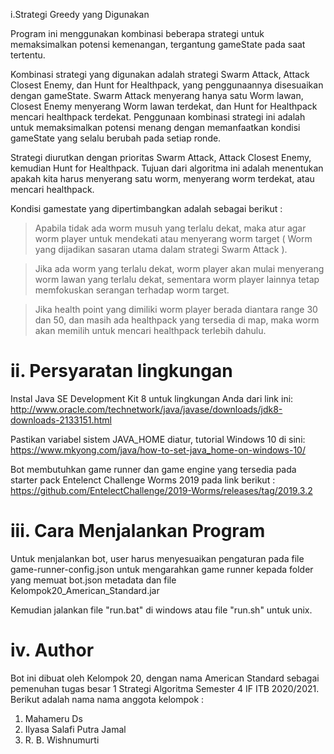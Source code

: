i.Strategi Greedy yang Digunakan

Program ini menggunakan kombinasi beberapa strategi untuk memaksimalkan potensi kemenangan, tergantung gameState pada saat tertentu.

Kombinasi strategi yang digunakan adalah strategi Swarm Attack, Attack Closest Enemy, dan Hunt for Healthpack, yang penggunaannya disesuaikan dengan gameState. Swarm Attack menyerang hanya satu Worm lawan, Closest Enemy menyerang Worm lawan terdekat, dan Hunt for Healthpack mencari healthpack terdekat. Penggunaan kombinasi strategi ini adalah untuk memaksimalkan potensi menang dengan memanfaatkan kondisi gameState yang selalu berubah pada setiap ronde.

Strategi diurutkan dengan prioritas Swarm Attack, Attack Closest Enemy, kemudian Hunt for Healthpack. Tujuan dari algoritma ini adalah menentukan apakah kita harus menyerang satu worm, menyerang worm terdekat, atau mencari healthpack.

Kondisi gamestate yang dipertimbangkan adalah sebagai berikut :

> Apabila tidak ada worm musuh yang terlalu dekat, maka atur agar worm player untuk mendekati atau menyerang worm target ( Worm yang dijadikan sasaran utama dalam strategi Swarm Attack ).

> Jika ada worm yang terlalu dekat, worm player akan mulai menyerang worm lawan yang terlalu dekat, sementara worm player lainnya tetap memfokuskan serangan terhadap worm target.

> Jika health point yang dimiliki worm player berada diantara range 30 dan 50, dan masih ada healthpack yang tersedia di map, maka worm akan memilih untuk mencari healthpack terlebih dahulu.

# ii. Persyaratan lingkungan

Instal Java SE Development Kit 8 untuk lingkungan Anda dari link ini: http://www.oracle.com/technetwork/java/javase/downloads/jdk8-downloads-2133151.html

Pastikan variabel sistem JAVA_HOME diatur, tutorial Windows 10 di sini: https://www.mkyong.com/java/how-to-set-java_home-on-windows-10/

Bot membutuhkan game runner dan game engine yang tersedia pada starter pack Entelenct Challenge Worms 2019 pada link berikut : https://github.com/EntelectChallenge/2019-Worms/releases/tag/2019.3.2

# iii. Cara Menjalankan Program

Untuk menjalankan bot, user harus menyesuaikan pengaturan pada file game-runner-config.json untuk mengarahkan game runner kepada folder yang memuat bot.json metadata dan file Kelompok20_American_Standard.jar

Kemudian jalankan file "run.bat" di windows atau file "run.sh" untuk unix.

# iv. Author

Bot ini dibuat oleh Kelompok 20, dengan nama American Standard sebagai pemenuhan tugas besar 1 Strategi Algoritma Semester 4 IF ITB 2020/2021.
Berikut adalah nama nama anggota kelompok :

1. Mahameru Ds
2. Ilyasa Salafi Putra Jamal
3. R. B. Wishnumurti
